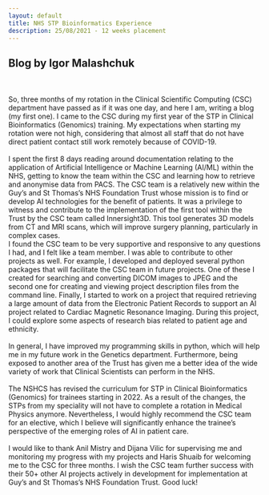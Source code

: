 ```yaml
---
layout: default
title: NHS STP Bioinformatics Experience
description: 25/08/2021 - 12 weeks placement
---
```


<h2>Blog by Igor Malashchuk</h2> 
<br>
<br>So, three months of my rotation in the Clinical Scientific Computing (CSC) department have passed as if it was one day, and here I am, writing a blog (my first one). I came to the CSC during my first year of the STP in Clinical Bioinformatics (Genomics) training. My expectations when starting my rotation were not high, considering that almost all staff that do not have direct patient contact still work remotely because of COVID-19. 
<br>
<br>
I spent the first 8 days reading around documentation relating to the application of Artificial Intelligence or Machine Learning (AI/ML) within the NHS, getting to know the team within the CSC and learning how to retrieve and anonymise data from PACS. The CSC team is a relatively new within the Guy’s and St Thomas’s NHS Foundation Trust whose mission is to find or develop AI technologies for the benefit of patients. It was a privilege to witness and contribute to the implementation of the first tool within the Trust by the CSC team called Innersight3D. This tool generates 3D models from CT and MRI scans, which will improve surgery planning, particularly in complex cases.  
<br>
I found the CSC team to be very supportive and responsive to any questions I had, and I felt like a team member. I was able to contribute to other projects as well. For example, I developed and deployed several python packages that will facilitate the CSC team in future projects. One of these I created for searching and converting DICOM images to JPEG and the second one for creating and viewing project description files from the command line. Finally, I started to work on a project that required retrieving a large amount of data from the Electronic Patient Records to support an AI project related to Cardiac Magnetic Resonance Imaging. During this project, I could explore some aspects of research bias related to patient age and ethnicity. <br>
<br>
In general, I have improved my programming skills in python, which will help me in my future work in the Genetics department. Furthermore, being exposed to another area of the Trust has given me a better idea of the wide variety of work that Clinical Scientists can perform in the NHS.
<br>
<br>
The NSHCS has revised the curriculum for STP in Clinical Bioinformatics (Genomics) for trainees starting in 2022. As a result of the changes, the STPs from my speciality will not have to complete a rotation in Medical Physics anymore. Nevertheless, I would highly recommend the CSC team for an elective, which I believe will significantly enhance the trainee’s perspective of the emerging roles of AI in patient care. 
<br>
<br>
I would like to thank Anil Mistry and Dijana Vilic for supervising me and monitoring my progress with my projects and Haris Shuaib for welcoming me to the CSC for three months. I wish the CSC team further success with their 50+ other AI projects actively in development for implementation at Guy’s and St Thomas’s NHS Foundation Trust. Good luck!